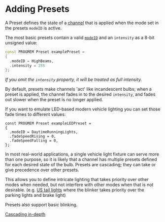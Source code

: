 # Adding Presets

A Preset defines the state of a [channel](#channel) that is applied when the mode set in the presets `modeID` is active.

The most basic presets contain a valid [`modeID`](#modes) and an `intensity` as a 8-bit unsigned value:

```c++
const PROGMEM Preset examplePreset =
{
  .modeID = HighBeams,
  .intensity = 255
};
```
_If you omit the `intensity` property, it will be treated as full intensity._

By default, presets make channels 'act' like incandescent bulbs; when a preset is applied, the channel fades in to the desired `intensity`, and fades out slower when the preset is no longer applied.

If you want to emulate LED-based modern vehicle lighting you can set those fade times to different values:

```c++{4,5}
const PROGMEM Preset exampleLEDPreset =
{
  .modeID = DaytimeRunningLights,
  .fadeSpeedRising = 0,
  .fadeSpeedFalling = 0,
};
```

In most real-world applications, a single vehicle light fixture can serve more than one purpose, so it is likely that a channel has multiple presets defined for each desired state of the bulb. Presets are cascading; they can take or give precedence over other presets.

This allows you to define intricate lighting that takes priority over other modes when needed, but not interfere with other modes when that is not desirable. (e.g. [US tail lights](#us-tail-lights) where the blinker takes priority over the parking lights and brake light)

Presets also support basic blinking.

[Cascading in-depth](#cascading-in-depth)

